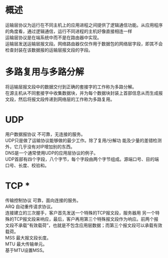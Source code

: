 # 概述
运输层协议为运行在不同主机上的应用进程之间提供了逻辑通信功能。从应用程序的角度看，通过逻辑通信，运行不同进程的主机好像直接相连一样   
运输层协议是在端系统中而不是在路由器中实现。   
运输层发送运输层报文段。网络路由器仅仅作用于数据包的网络层字段，即其不会检查封装在该数据报的运输层报文段的字段。   

# 多路复用与多路分解
将运输层报文段中的数据交付到正确的套接字的工作称为多路分解。   
在源主机从不同套接字中收集数据块，并为每个数据块封装上首部信息从而生成报文段，然后将报文段传递到网络层的工作称为多路复用。   

# UDP
用户数据报协议 不可靠，无连接的服务。   
UDP只是做了运输协议能够做的最少工作。除了复用/分解功 能及少量的差错检测外，它几乎没有对IP增加别的东西。   
DNS是一个通常使用UDP的应用层协议的例子。   
UDP首部有四个字段，八个字节，每个字段由两个字节组成。源端口号、目的端口号、长度、校验和。   

# TCP *
传输控制协议 可靠，面向连接的服务。   
ARQ 自动重传请求协议。   
连接建立的三次握手，客户首先发送一个特殊的TCP报文段，服务器用 另一个特殊的TCP报文段来响应，最后，客户再用第三个特殊报文段作为响应。前两个报 文段不承载“有效载荷”，也就是不包含应用层数据；而第三个报文段可以承载有效载荷。   
MSS 最大报文段长度。   
MTU 最大传输单元。   
基于MTU设置MSS。   

